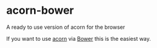 # acorn-bower

A ready to use version of acorn for the browser

If you want to use [acorn](https://github.com/ternjs/acorn) via [Bower](http://bower.io) this is the easiest way.
